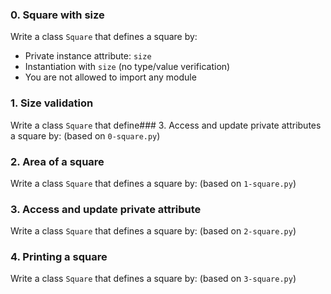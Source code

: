 ### 0. Square with size
Write a class  `Square`  that defines a square by:

-   Private instance attribute:  `size`
-   Instantiation with  `size`  (no type/value verification)
-   You are not allowed to import any module
### 1. Size validation
Write a class `Square` that define### 3. Access and update private attributes a square by: (based on `0-square.py`)
### 2. Area of a square
Write a class `Square` that defines a square by: (based on `1-square.py`)
### 3. Access and update private attribute
Write a class `Square` that defines a square by: (based on `2-square.py`)
### 4. Printing a square
Write a class `Square` that defines a square by: (based on `3-square.py`)

